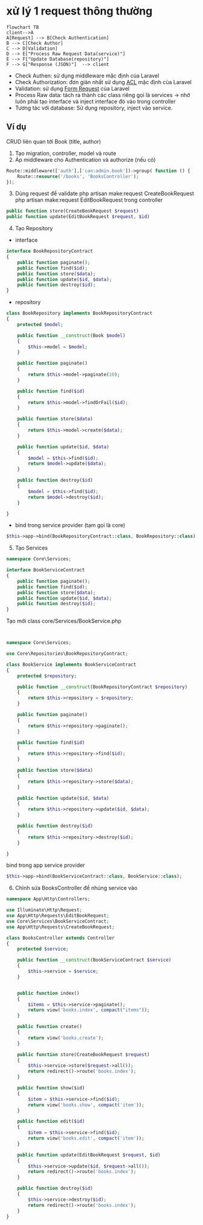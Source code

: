 # xử lý 1 request thông thường


```mermaid
flowchart TB
client-->A
A[Request] --> B[Check Authentication]
B --> C[Check Author]
C --> D[Validation]
D --> E["Process Raw Request Data(service)"]
E --> F["Update Database(repository)"]
F --> G["Response (JSON)"]	--> client
```
-   Check Authen: sử dụng middleware mặc định của Laravel
-   Check Authorization: đơn giản nhất sử dụng [ACL](https://laravel.com/docs/10.x/authorization) mặc định của Laravel 
-   Validation: sử dụng [Form Request](https://laravel.com/docs/10.x/validation#form-request-validation) của Laravel 
-   Process Raw data: tách ra thành các class riêng gọi là services -> nhớ luôn phải tạo interface và inject interface đó vào trong controller 
-   Tương tác với database: Sử dụng repository, inject vào service.

## Ví dụ
CRUD liên quan tới Book (title, author)

1. Tạo migration, controller, model và route
2. Áp middleware cho Authentication và authorize (nếu có)
```php
Route::middleware(['auth'],['can:admin.book'])->group( function () {
    Route::resource('/books', 'BooksController');
});
```
3. Dùng request để validate
php artisan make:request CreateBookRequest
php artisan make:request EditBookRequest
trong controller
```php
public function store(CreateBookRequest $request)
public function update(EditBookRequest $request, $id)
```
4. Tạo Repository
- interface
```php
interface BookRepositoryContract
{
    public function paginate();
    public function find($id);
    public function store($data);
    public function update($id, $data);
    public function destroy($id);
}
```
- repository
```php
class BookRepository implements BookRepositoryContract
{
    protected $model;

    public function __construct(Book $model)
    {
        $this->model = $model;
    }

    public function paginate()
    {
        return $this->model->paginate(10);
    }

    public function find($id)
    {
        return $this->model->findOrFail($id);
    }

    public function store($data)
    {
        return $this->model->create($data);
    }

    public function update($id, $data)
    {
        $model = $this->find($id);
        return $model->update($data);
    }

    public function destroy($id)
    {
        $model = $this->find($id);
        return $model->destroy($id);
    }

}
```
- bind trong service provider (tạm gọi là core)
```php
$this->app->bind(BookRepositoryContract::class, BookRepository::class);

```
5.  Tạo Services
```php
namespace Core\Services;

interface BookServiceContract
{
    public function paginate();
    public function find($id);
    public function store($data);
    public function update($id, $data);
    public function destroy($id);
}
```
Tạo mới class core/Services/BookService.php
```php


namespace Core\Services;

use Core\Repositories\BookRepositoryContract;

class BookService implements BookServiceContract
{
    protected $repository;

    public function __construct(BookRepositoryContract $repository)
    {
        return $this->repository = $repository;
    }

    public function paginate()
    {
        return $this->repository->paginate();
    }

    public function find($id)
    {
        return $this->repository->find($id);
    }

    public function store($data)
    {
        return $this->repository->store($data);
    }

    public function update($id, $data)
    {
        return $this->repository->update($id, $data);
    }

    public function destroy($id)
    {
        return $this->repository->destroy($id);
    }

}
```

bind trong app service provider
```php
$this->app->bind(BookServiceContract::class, BookService::class);
```
6.  Chỉnh sửa BooksController để nhúng service vào
```php
namespace App\Http\Controllers;

use Illuminate\Http\Request;
use App\Http\Requests\EditBookRequest;
use Core\Services\BookServiceContract;
use App\Http\Requests\CreateBookRequest;

class BooksController extends Controller
{
    protected $service;

    public function __construct(BookServiceContract $service)
    {
        $this->service = $service;
    }


    public function index()
    {
        $items = $this->service->paginate();
        return view('books.index', compact("items"));
    }

    public function create()
    {
        return view('books.create');
    }

    public function store(CreateBookRequest $request)
    {
        $this->service->store($request->all());
        return redirect()->route('books.index');
    }

    public function show($id)
    {
        $item = $this->service->find($id);
        return view('books.show', compact('item'));
    }

    public function edit($id)
    {
        $item = $this->service->find($id);
        return view('books.edit', compact('item'));
    }

    public function update(EditBookRequest $request, $id)
    {
        $this->service->update($id, $request->all());
        return redirect()->route('books.index');
    }

    public function destroy($id)
    {
        $this->service->destroy($id);
        return redirect()->route('books.index');
    }
}
```

<!--stackedit_data:
eyJoaXN0b3J5IjpbLTY4ODQ3ODI1NCwtOTQ2MzI3NjU0XX0=
-->